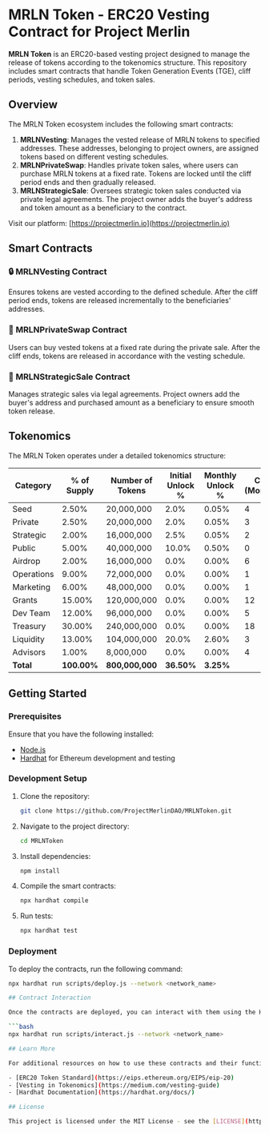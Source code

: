 # MRLN Token - ERC20 Vesting Contract for Project Merlin

**MRLN Token** is an ERC20-based vesting project designed to manage the release of tokens according to the tokenomics structure. This repository includes smart contracts that handle Token Generation Events (TGE), cliff periods, vesting schedules, and token sales.

## Overview

The MRLN Token ecosystem includes the following smart contracts:

1. **MRLNVesting**: Manages the vested release of MRLN tokens to specified addresses. These addresses, belonging to project owners, are assigned tokens based on different vesting schedules.
2. **MRLNPrivateSwap**: Handles private token sales, where users can purchase MRLN tokens at a fixed rate. Tokens are locked until the cliff period ends and then gradually released.
3. **MRLNStrategicSale**: Oversees strategic token sales conducted via private legal agreements. The project owner adds the buyer's address and token amount as a beneficiary to the contract.

Visit our platform: [https://projectmerlin.io](https://projectmerlin.io)

## Smart Contracts

### 🔒 MRLNVesting Contract
Ensures tokens are vested according to the defined schedule. After the cliff period ends, tokens are released incrementally to the beneficiaries' addresses.

### 💸 MRLNPrivateSwap Contract
Users can buy vested tokens at a fixed rate during the private sale. After the cliff ends, tokens are released in accordance with the vesting schedule.

### 🤝 MRLNStrategicSale Contract
Manages strategic sales via legal agreements. Project owners add the buyer's address and purchased amount as a beneficiary to ensure smooth token release.

## Tokenomics

The MRLN Token operates under a detailed tokenomics structure:

| Category      | % of Supply | Number of Tokens | Initial Unlock % | Monthly Unlock % | Cliff (Months) | Vesting (Months) | Total Release (Months) |
|---------------|-------------|------------------|------------------|------------------|----------------|-------------------|------------------------|
| Seed          | 2.50%       | 20,000,000       | 2.0%             | 0.05%            | 4              | 10                | 14                     |
| Private       | 2.50%       | 20,000,000       | 2.0%             | 0.05%            | 3              | 10                | 13                     |
| Strategic     | 2.00%       | 16,000,000       | 2.5%             | 0.05%            | 2              | 8                 | 10                     |
| Public        | 5.00%       | 40,000,000       | 10.0%            | 0.50%            | 0              | 16                | 16                     |
| Airdrop       | 2.00%       | 16,000,000       | 0.0%             | 0.00%            | 6              | 25                | 31                     |
| Operations    | 9.00%       | 72,000,000       | 0.0%             | 0.00%            | 1              | 40                | 41                     |
| Marketing     | 6.00%       | 48,000,000       | 0.0%             | 0.00%            | 1              | 30                | 31                     |
| Grants        | 15.00%      | 120,000,000      | 0.0%             | 0.00%            | 12             | 30                | 42                     |
| Dev Team      | 12.00%      | 96,000,000       | 0.0%             | 0.00%            | 5              | 50                | 55                     |
| Treasury      | 30.00%      | 240,000,000      | 0.0%             | 0.00%            | 18             | 40                | 58                     |
| Liquidity     | 13.00%      | 104,000,000      | 20.0%            | 2.60%            | 3              | 16                | 19                     |
| Advisors      | 1.00%       | 8,000,000        | 0.0%             | 0.00%            | 4              | 10                | 14                     |
| **Total**     | **100.00%** | **800,000,000**  | **36.50%**       | **3.25%**        |                |                   |                         |

## Getting Started

### Prerequisites

Ensure that you have the following installed:
- [Node.js](https://nodejs.org/)
- [Hardhat](https://hardhat.org/) for Ethereum development and testing

### Development Setup

1. Clone the repository:

    ```bash
    git clone https://github.com/ProjectMerlinDAO/MRLNToken.git
    ```

2. Navigate to the project directory:

    ```bash
    cd MRLNToken
    ```

3. Install dependencies:

    ```bash
    npm install
    ```

4. Compile the smart contracts:

    ```bash
    npx hardhat compile
    ```

5. Run tests:

    ```bash
    npx hardhat test
    ```

### Deployment

To deploy the contracts, run the following command:

```bash
npx hardhat run scripts/deploy.js --network <network_name>

## Contract Interaction

Once the contracts are deployed, you can interact with them using the Hardhat console or scripts located in the `scripts/` directory. Example script usage:

```bash
npx hardhat run scripts/interact.js --network <network_name>

## Learn More

For additional resources on how to use these contracts and their functionality, check out:

- [ERC20 Token Standard](https://eips.ethereum.org/EIPS/eip-20)
- [Vesting in Tokenomics](https://medium.com/vesting-guide)
- [Hardhat Documentation](https://hardhat.org/docs/)

## License

This project is licensed under the MIT License - see the [LICENSE](https://github.com/ProjectMerlinDAO/MRLNToken/blob/main/LICENSE) file for details.
